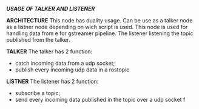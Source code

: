***USAGE OF TALKER AND LISTENER***

**ARCHITECTURE**
  This node has duality usage. Can be use as a talker node as a listner node depending on wich script is used.
  This node is used for handling data from e for gstreamer pipeline.
  The listener listening the topic published from the talker.
  
**TALKER**
  The talker has 2 function:
- catch incoming data from a udp socket; 
- publish every incoming udp data in a rostopic
 
  
**LISTNER**
  The listener has 2 function:
- subscribe a topic;
- send every incoming data published in the topic over a udp socket f 
